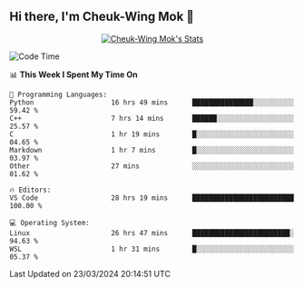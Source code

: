 ## Hi there, I'm Cheuk-Wing Mok 👋

<!--
**mozro0327/mozro0327** is a ✨ _special_ ✨ repository because its `README.md` (this file) appears on your GitHub profile.

Here are some ideas to get you started:

- 🔭 I’m currently working on ...
- 🌱 I’m currently learning ...
- 👯 I’m looking to collaborate on ...
- 🤔 I’m looking for help with ...
- 💬 Ask me about ...
- 📫 How to reach me: ...
- 😄 Pronouns: ...
- ⚡ Fun fact: ...
-->

<p align="center">
  <a href="https://github.com/mozro0327" class="rich-diff-level-one">
    <img src="https://github-readme-stats.vercel.app/api?username=mozro0327&title_color=333&text_color=777" alt="Cheuk-Wing Mok's Stats" >
    <!-- &hide=issues
    <img src="https://github-readme-stats.vercel.app/api?username=mozro0327&hide=issues&title_color=333&text_color=777" alt="Cheuk-Wing Mok's Stats" >
    -->
  </a>
</p>

<!--START_SECTION:waka-->
![Code Time](http://img.shields.io/badge/Code%20Time-2%2C436%20hrs%2044%20mins-blue)

📊 **This Week I Spent My Time On** 

```text
💬 Programming Languages: 
Python                   16 hrs 49 mins      ███████████████░░░░░░░░░░   59.42 % 
C++                      7 hrs 14 mins       ██████░░░░░░░░░░░░░░░░░░░   25.57 % 
C                        1 hr 19 mins        █░░░░░░░░░░░░░░░░░░░░░░░░   04.65 % 
Markdown                 1 hr 7 mins         █░░░░░░░░░░░░░░░░░░░░░░░░   03.97 % 
Other                    27 mins             ░░░░░░░░░░░░░░░░░░░░░░░░░   01.62 % 

🔥 Editors: 
VS Code                  28 hrs 19 mins      █████████████████████████   100.00 % 

💻 Operating System: 
Linux                    26 hrs 47 mins      ████████████████████████░   94.63 % 
WSL                      1 hr 31 mins        █░░░░░░░░░░░░░░░░░░░░░░░░   05.37 % 
```


 Last Updated on 23/03/2024 20:14:51 UTC
<!--END_SECTION:waka-->
